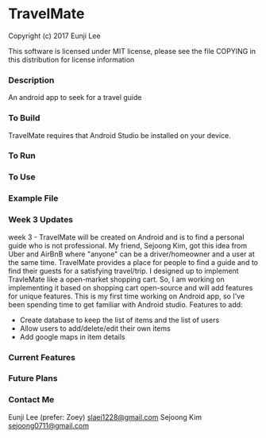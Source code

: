 # TravelMate

Copyright (c) 2017 Eunji Lee 

This software is licensed under MIT license, please see the file COPYING in this distribution for license information

### Description 
An android app to seek for a travel guide

### To Build
TravelMate requires that Android Studio be installed on your device.

### To Run

### To Use

### Example File


### Week 3 Updates
week 3 - TravelMate will be created on Android and is to find a personal guide who is not professional. My friend, Sejoong Kim, got this idea from Uber and AirBnB where "anyone" can be a driver/homeowner and a user at the same time. TravelMate provides a place for people to find a guide and to find their guests for a satisfying travel/trip. I designed up to implement TravleMate like a open-market shopping cart. So, I am working on implementing it based on shopping cart open-source and will add features for unique features. This is my first time working on Android app, so I've been spending time to get familiar with Android studio.
Features to add:
- Create database to keep the list of items and the list of users
- Allow users to add/delete/edit their own items
- Add google maps in item details


### Current Features

### Future Plans

### Contact Me
Eunji Lee (prefer: Zoey) slaej1228@gmail.com
Sejoong Kim sejoong0711@gmail.com
